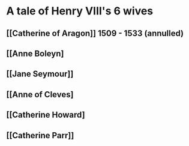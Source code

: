 # A tale of Henry VIII's 6 wives

## [[Catherine of Aragon]] 1509 - 1533 (annulled)

## [[Anne Boleyn]

## [[Jane Seymour]]

## [[Anne of Cleves]

## [[Catherine Howard]

## [[Catherine Parr]]
